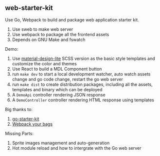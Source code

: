 web-starter-kit
-----

Use Go, Webpack to build and package web application starter kit.

1. Use sweb to make web server
1. Use webpack to package all the frontend assets
1. Depends on GNU Make and fswatch

Demo:

1. Use [material-design-lite](https://getmdl.io) SCSS version as the basic style templates and customize the color and themes
1. Use React to build a MDL Component button
1. run `make dev` to start a local development watcher, auto watch assets change and go code change, restart the go web server
1. run `make dist` to create distribution packages, including all the assets, templates and binary which can be deployed
1. A `DemoApi` controller rendering JSON response
1. A `DemoController` controller rendering HTML response using templates

Big thanks to:

1. [go-starter-kit](https://github.com/olebedev/go-starter-kit)
1. [Webpack your bags](http://blog.madewithlove.be/post/webpack-your-bags/)

Missing Parts:

1. Sprite images management and auto-generation
1. Hot module reload and how to intergrate with the Go web server
